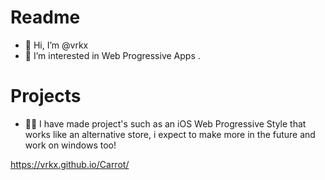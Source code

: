 # Readme
- 👋 Hi, I’m @vrkx
- 👀 I’m interested in Web Progressive Apps .
# Projects
- 👩‍💻 I have made project's such as an iOS Web Progressive Style that works like an alternative store, i expect to make more in the future and work on windows too!

https://vrkx.github.io/Carrot/ 


<!---
vrkx/vrkx is a ✨ special ✨ repository because its `README.md` (this file) appears on your GitHub profile.
You can click the Preview link to take a look at your changes.
--->
